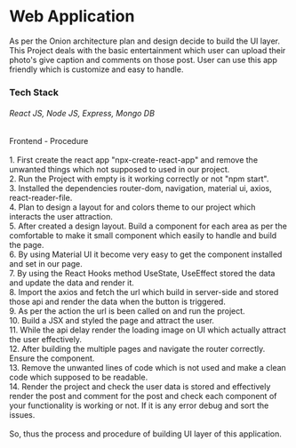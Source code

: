 <h1>Web Application</h1>

<div>
    As per the Onion architecture plan and design decide to build the UI layer.
</div>

<div>
    This Project deals with the basic entertainment which user can upload their photo's give caption and comments on those post.
    User can use this app friendly which is customize and easy to handle. 
</div>

<h3>Tech Stack</h3>

<h6>React JS, Node JS, Express, Mongo DB</h6>

<div>Frontend - Procedure</div>
</br>
<div>
    1. First create the react app "npx-create-react-app" and remove the unwanted things which not supposed to used in our project.
    </br>
    2. Run the Project with empty is it working correctly or not "npm start".
    </br>
    3. Installed the dependencies router-dom, navigation, material ui, axios, react-reader-file.
    </br>
    4. Plan to design a layout for and colors theme to our project which interacts the user attraction.
    </br>
    5. After created a design layout. Build a component for each area as per the comfortable to make it small component which easily to handle and build the page.
    </br>
    6. By using Material UI it become very easy to get the component installed and set in our page.
    </br>
    7. By using the React Hooks method UseState, UseEffect stored the data and update the data and render it.
    </br>
    8. Import the axios and fetch the url which build in server-side and stored those api and render the data when the button is triggered.
    </br>
    9. As per the action the url is been called on and run the project.
    </br>
    10. Build a JSX and styled the page and attract the user. 
    </br>
    11. While the api delay render the loading image on UI which actually attract the user effectively.
    </br>
    12. After building the multiple pages and navigate the router correctly. Ensure the component.
    </br>
    13. Remove the unwanted lines of code which is not used and make a clean code which supposed to be readable.
    </br>
    14. Render the project and check the user data is stored and effectively render the post and comment for the post and check each component of your functionality is working or not. If it is any error debug and sort the issues. 
    </br>
</br>
So, thus the process and procedure of building UI layer of this application.
</br>
</div>
